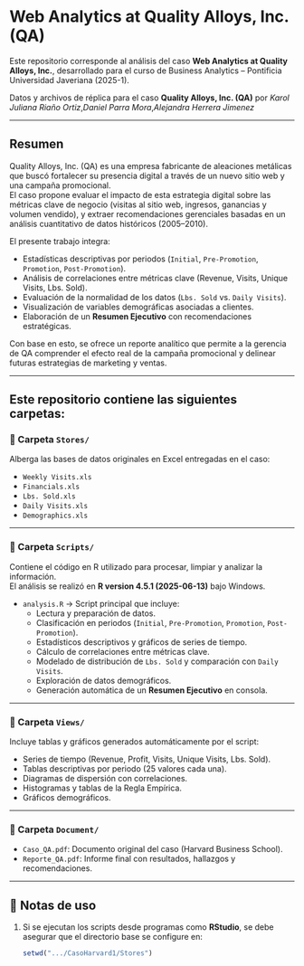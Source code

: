 # Web Analytics at Quality Alloys, Inc. (QA)

Este repositorio corresponde al análisis del caso **Web Analytics at Quality Alloys, Inc.**, desarrollado para el curso de Business Analytics – Pontificia Universidad Javeriana (2025-1).

Datos y archivos de réplica para el caso **Quality Alloys, Inc. (QA)** por *Karol Juliana Riaño Ortiz*,*Daniel Parra Mora*,*Alejandra Herrera Jimenez*

---

## Resumen

Quality Alloys, Inc. (QA) es una empresa fabricante de aleaciones metálicas que buscó fortalecer su presencia digital a través de un nuevo sitio web y una campaña promocional.  
El caso propone evaluar el impacto de esta estrategia digital sobre las métricas clave de negocio (visitas al sitio web, ingresos, ganancias y volumen vendido), y extraer recomendaciones gerenciales basadas en un análisis cuantitativo de datos históricos (2005–2010).

El presente trabajo integra:

- Estadísticas descriptivas por periodos (`Initial`, `Pre-Promotion`, `Promotion`, `Post-Promotion`).
- Análisis de correlaciones entre métricas clave (Revenue, Visits, Unique Visits, Lbs. Sold).
- Evaluación de la normalidad de los datos (`Lbs. Sold` vs. `Daily Visits`).
- Visualización de variables demográficas asociadas a clientes.
- Elaboración de un **Resumen Ejecutivo** con recomendaciones estratégicas.

Con base en esto, se ofrece un reporte analítico que permite a la gerencia de QA comprender el efecto real de la campaña promocional y delinear futuras estrategias de marketing y ventas.

---

## Este repositorio contiene las siguientes carpetas:

### 📂 Carpeta `Stores/`
Alberga las bases de datos originales en Excel entregadas en el caso:
- `Weekly Visits.xls`
- `Financials.xls`
- `Lbs. Sold.xls`
- `Daily Visits.xls`
- `Demographics.xls`

---

### 📂 Carpeta `Scripts/`
Contiene el código en R utilizado para procesar, limpiar y analizar la información.  
El análisis se realizó en **R version 4.5.1 (2025-06-13)** bajo Windows.

- `analysis.R` → Script principal que incluye:
  - Lectura y preparación de datos.
  - Clasificación en periodos (`Initial`, `Pre-Promotion`, `Promotion`, `Post-Promotion`).
  - Estadísticos descriptivos y gráficos de series de tiempo.
  - Cálculo de correlaciones entre métricas clave.
  - Modelado de distribución de `Lbs. Sold` y comparación con `Daily Visits`.
  - Exploración de datos demográficos.
  - Generación automática de un **Resumen Ejecutivo** en consola.

---

### 📂 Carpeta `Views/`
Incluye tablas y gráficos generados automáticamente por el script:
- Series de tiempo (Revenue, Profit, Visits, Unique Visits, Lbs. Sold).
- Tablas descriptivas por periodo (25 valores cada una).
- Diagramas de dispersión con correlaciones.
- Histogramas y tablas de la Regla Empírica.
- Gráficos demográficos.

---

### 📂 Carpeta `Document/`
- `Caso_QA.pdf`: Documento original del caso (Harvard Business School).
- `Reporte_QA.pdf`: Informe final con resultados, hallazgos y recomendaciones.

---

## 🔧 Notas de uso

1. Si se ejecutan los scripts desde programas como **RStudio**, se debe asegurar que el directorio base se configure en:

   ```r
   setwd(".../CasoHarvard1/Stores")

